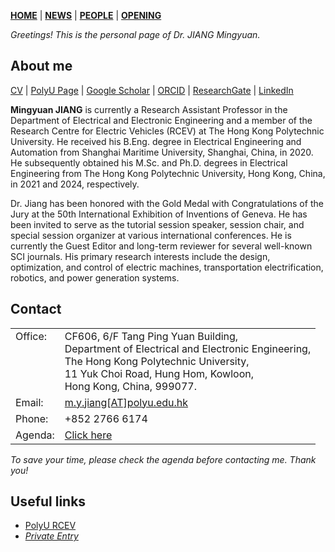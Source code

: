 [**HOME**](https://jiangmy97.github.io) |
[**NEWS**](https://jiangmy97.github.io/news/news) |
[**PEOPLE**](https://jiangmy97.github.io/team/list) |
[**OPENING**](https://jiangmy97.github.io/opening)

*Greetings! This is the personal page of Dr. JIANG Mingyuan.*

## About me
[CV](https://jiangmy97.github.io/docs/CV_JMY.pdf) |
[PolyU Page](https://www.polyu.edu.hk/eee/people/academic-staff-and-teaching-staff/dr-jiang-mingyuan/) |
[Google Scholar](https://scholar.google.com.hk/citations?hl=en&user=o6vNp3AAAAAJ) |
[ORCID](https://orcid.org/0000-0001-7805-9772) |
[ResearchGate](https://www.researchgate.net/profile/Mingyuan-Jiang-3) |
[LinkedIn](https://www.linkedin.com/in/mingyuan-jiang-25b034165/)


**Mingyuan JIANG** is currently a Research Assistant Professor in the Department of Electrical and Electronic Engineering and a member of the Research Centre for Electric Vehicles (RCEV) at The Hong Kong Polytechnic University. He received his B.Eng. degree in Electrical Engineering and Automation from Shanghai Maritime University, Shanghai, China, in 2020. He subsequently obtained his M.Sc. and Ph.D. degrees in Electrical Engineering from The Hong Kong Polytechnic University, Hong Kong, China, in 2021 and 2024, respectively. 

Dr. Jiang has been honored with the Gold Medal with Congratulations of the Jury at the 50th International Exhibition of Inventions of Geneva. He has been invited to serve as the tutorial session speaker, session chair, and special session organizer at various international conferences. He is currently the Guest Editor and long-term reviewer for several well-known SCI journals. His primary research interests include the design, optimization, and control of electric machines, transportation electrification, robotics, and power generation systems.


## Contact

<table style="font-size: 16px; width: 100%; border: none;">
  <colgroup>
    <col style="width: 6px; border: none;">
    <col>
  </colgroup>
    
  <tr valign="top" style="border: none;">
    <td style="border: none;"> Office: <br> &nbsp; <br> &nbsp; <br> &nbsp; </td>
    <td style="border: none;"> CF606, 6/F Tang Ping Yuan Building,<br>Department of Electrical and Electronic Engineering,<br>The Hong Kong Polytechnic University,<br>11 Yuk Choi Road, Hung Hom, Kowloon,<br>Hong Kong, China, 999077.</td>
  </tr>
  <tr valign="top" style=" border: none;">
    <td style="border: none;"> Email: </td>
    <td style="border: none;"> <a href="mailto:m.y.jiang@polyu.edu.hk">m.y.jiang[AT]polyu.edu.hk </a></td>
  </tr>
  
  <tr valign="top" style=" border: none;">
    <td style="border: none;"> Phone: </td>
    <td style="border: none;"> +852 2766 6174 </td>
  </tr>
  
  <tr valign="top" style=" border: none;">
    <td style="border: none;"> Agenda: </td>
    <td style="border: none;"> <a href="https://jiangmy97.github.io/Calender">Click here</a> </td>
  </tr>
  
</table>

*To save your time, please check the agenda before contacting me. Thank you!*

## Useful links

- [PolyU RCEV](https://www.polyu.edu.hk/rcev/)
- *[Private Entry](https://github.com/jiangmy97/PrivateItems)*




